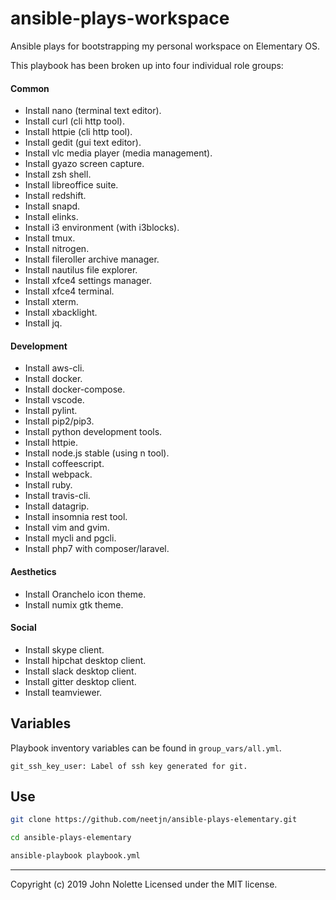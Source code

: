 # ansible-plays-workspace

Ansible plays for bootstrapping my personal workspace on Elementary OS.

This playbook has been broken up into four individual role groups:

#### Common

* Install nano (terminal text editor).
* Install curl (cli http tool).
* Install httpie (cli http tool).
* Install gedit (gui text editor).
* Install vlc media player (media management).
* Install gyazo screen capture.
* Install zsh shell.
* Install libreoffice suite.
* Install redshift.
* Install snapd.
* Install elinks.
* Install i3 environment (with i3blocks).
* Install tmux.
* Install nitrogen.
* Install fileroller archive manager.
* Install nautilus file explorer.
* Install xfce4 settings manager.
* Install xfce4 terminal.
* Install xterm.
* Install xbacklight.
* Install jq.

#### Development

* Install aws-cli.
* Install docker.
* Install docker-compose.
* Install vscode.
* Install pylint.
* Install pip2/pip3.
* Install python development tools.
* Install httpie.
* Install node.js stable (using n tool).
* Install coffeescript.
* Install webpack.
* Install ruby.
* Install travis-cli.
* Install datagrip.
* Install insomnia rest tool.
* Install vim and gvim.
* Install mycli and pgcli.
* Install php7 with composer/laravel.

#### Aesthetics

* Install Oranchelo icon theme.
* Install numix gtk theme.

#### Social

* Install skype client.
* Install hipchat desktop client.
* Install slack desktop client.
* Install gitter desktop client.
* Install teamviewer.

## Variables

Playbook inventory variables can be found in `group_vars/all.yml`.

    git_ssh_key_user: Label of ssh key generated for git.

## Use

```sh
git clone https://github.com/neetjn/ansible-plays-elementary.git

cd ansible-plays-elementary

ansible-playbook playbook.yml
```

---
Copyright (c) 2019 John Nolette Licensed under the MIT license.
